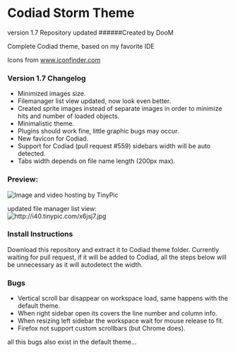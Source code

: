 Codiad Storm Theme
==================
version 1.7
Repository updated
######Created by DooM

Complete Codiad theme, based on my favorite IDE  

Icons from www.iconfinder.com

### Version 1.7 Changelog
- Minimized images size.
- Filemanager list view updated, now look even better.
- Created sprite images instead of separate images in order to minimize hits and number of loaded objects.
- Minimalistic theme.
- Plugins should work fine, little graphic bugs may occur.
- New favicon for Codiad.
- Support for Codiad (pull request #559) sidebars width will be auto detected.
- Tabs width depends on file name length (200px max).

### Preview:
<img src="http://i43.tinypic.com/54pol.jpg" border="0" alt="Image and video hosting by TinyPic">

updated file manager list view:  
<img src="http://i44.tinypic.com/124g7md.png" border="0" alt="http://i40.tinypic.com/x6jsj7.jpg">

### Install Instructions
Download this repository and extract it to Codiad theme folder.
Currently waiting for pull request, if it will be added to Codiad, all the steps below will be unnecessary as it will autodetect the width.

### Bugs

- Vertical scroll bar disappear on workspace load, same happens with the default theme.
- When right sidebar open its covers the line number and column info.
- When resizing left sidebar the workspace wait for mouse release to fit.
- Firefox not support custom scrollbars (but Chrome does).

all this bugs also exist in the default theme...
